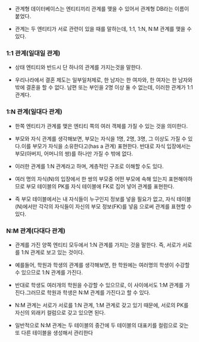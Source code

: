 * 관계형 데이터베이스는 엔티티끼리 관계를 맺을 수 있어서 관계형 DB라는 이름이 붙었다.

* 관계는 두 엔티티가 서로 관련이 있을 때를 말하는데, 1:1, 1:N, N:M 관계를 맺을 수 있다.

### 1:1 관계(일대일 관계)

* 상태 엔티티와 반드시 단 하나의 관계를 가지는것을 말한다.

* 우리나라에서 결혼 제도는 일부일처제로, 한 남자는 한 여자와, 한 여자는 한 남자와 밖에 결혼을 할 수 없다. 남편 또는 부인을 2명 이상 둘 수 없는데, 이러한 관계가 1:1 관계다.

### 1:N 관계(일대다 관계)

* 한쪽 엔티티가 관계를 맺은 엔티티 쪽의 여러 객체를 가질 수 있는 것을 의미한다.

* 부모와 자식 관계를 생각해보면, 부모는 자식을 1명, 2명, 3명, 그 이상도 가질 수 있다.이를 부모가 자식을 소유한다고(has a 관계) 표현한다. 반대로 자식 입장에서는 부모(아버지, 어머니의 쌍)를 하나만 가질 수 밖에 없다.

* 이러한 관계를 1:N 관계라고 하며, 계층적인 구조로 이해할 수도 있다.

* 여러 명의 자식(N)의 입장에서 한 쌍의 부모중 어떤 부모에 속해 있는지 표현해야하므로 부모 테이블의 PK를 자식 테이블에 FK로 집어 넣어 관계를 표현한다.

* 즉 부모 테이블에서는 내 자식들이 누구인지 정보를 넣을 필요가 없고, 자식 테이블(N)에서만 각각의 자식들이 자신의 부모 정보(FK)를 넣음 으로써 관계를 표현할 수 있다.

### N:M 관계(다대다 관계)

* 관계를 가진 양쪽 엔티티 모두에서 1:N 관계를 가지는 것을 말한다. 즉, 서로가 서로를 1:N 관계로 보고 있는 것이다.

* 예를들어, 학원과 학생의 관계를 생각해보면, 한 학원에는 여러명의 학생이 수강할 수 있으므로 1:N 관계를 가진다.

* 반대로 학생도 여러개의 학원을 수강할 수 있으므로, 이 사이에서도 1:M 관계를 가진다.그러므로 학원과 학생은 N:M 관계를 가진다고 할 수 있다.

* N:M 관계는 서로가 서로를 1:N 관계, 1:M 관계로 갖고 있기 때문에, 서로의 PK를 자신의 외래키 컬럼으로 갖고 있으면 된다.

* 일반적으로 N:M 관계는 두 테이블의 중간에 두 테이블의 대표키를 컬럼으로 갖는 또 다른 테이블을 생성해서 관리한다
